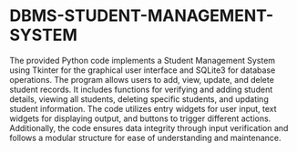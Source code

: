 # DBMS-STUDENT-MANAGEMENT-SYSTEM
The provided Python code implements a Student Management System using Tkinter for the graphical user interface and SQLite3 for database operations. The program allows users to add, view, update, and delete student records. It includes functions for verifying and adding student details, viewing all students, deleting specific students, and updating student information. The code utilizes entry widgets for user input, text widgets for displaying output, and buttons to trigger different actions. Additionally, the code ensures data integrity through input verification and follows a modular structure for ease of understanding and maintenance.
